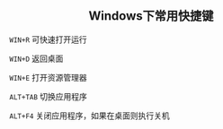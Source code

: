 ## <center>Windows下常用快捷键</center>

```WIN+R``` 可快速打开运行

```WIN+D``` 返回桌面

```WIN+E``` 打开资源管理器

```ALT+TAB``` 切换应用程序

```ALT+F4``` 关闭应用程序，如果在桌面则执行关机
